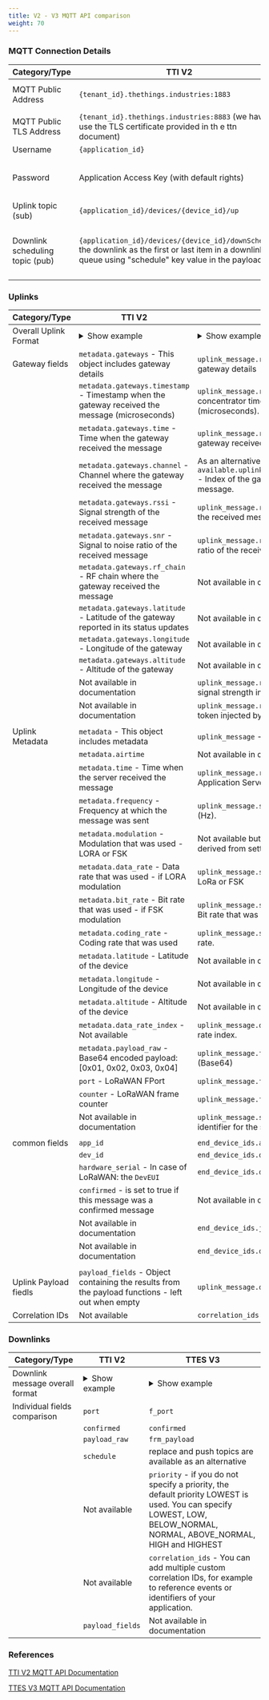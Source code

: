 ```yaml
---
title: V2 - V3 MQTT API comparison
weight: 70
---
```


### MQTT Connection Details

| **Category/Type** | **TTI V2** | **TTES V3** |
|---|----|---|
| MQTT Public Address | `{tenant_id}.thethings.industries:1883` | `https://thethings.example.com:1883` (replace with the URL of your deployment) |
| MQTT Public TLS Address | `{tenant_id}.thethings.industries:8883` (we have to use the TLS certificate provided in th e ttn document) | `https://thethings.example.com:1883` |
| Username | `{application_id}` | `{application_id}@{tenant_id}` |
| Password | Application Access Key (with default rights) | Application API Key (with "Write downlink application traffic" and "Read application traffic (uplink and downlink)" rights) |
| Uplink topic (sub) | `{application_id}/devices/{device_id}/up` | `v3/{application id}@{tenant id}/devices/{device id}/up` |
| Downlink scheduling topic (pub) | `{application_id}/devices/{device_id}/downSchedule` the downlink as the first or last item in a downlink queue using "schedule" key value in the payload. | Push downlink - `v3/{application id}@{tenant id}/devices/{device id}/down/pushReplace` downlink queue - `v3/{application id}@{tenant id}/devices/{device id}/down/replace` |


### Uplinks

| **Category/Type** | **TTI V2** | **TTES V3** |
|---|----|---|
| Overall Uplink Format | <details><summary>Show example</summary> {<br>"app_id": "my-app-id",  <br>"dev_id": "my-dev-id",  <br>"hardware_serial": "0102030405060708",<br>"port": 1,  <br>"counter": 2,  <br>"is_retry": false,  <br>"confirmed": false,  <br>"payload_raw": "AQIDBA==",  <br>"payload_fields": {<br>"temperature": 1.0,<br>"luminosity": 0.64<br>},,  <br>"metadata": {<br>"airtime": 46336000,  <br>"time": "1970-01-01T00:00:00.000000000Z",  <br>"frequency": 868.1,  <br>"modulation": "LORA",  <br>"data_rate": "SF7BW125",<br>"coding_rate": "4/5",  <br>"gateways": [<br>{<br>"gtw_id": "ttn-herengracht-ams", <br>"timestamp": 12345,  <br>"time": "1970-01-01T00:00:00.000000000Z", <br>"channel": 2,  <br>"rssi": -25,  <br>"snr": 5,  <br>"rf_chain": 0,  <br>"latitude": 52.1234,  <br>"longitude": 6.1234,  <br>"altitude": 6  <br>},<br>//...more if received by more gateways...<br>],<br>"latitude": 52.2345,  <br>"longitude": 6.2345,  <br>"altitude": 2  <br>}<br>} </details> | <details><summary>Show example</summary> {<br>"end_device_ids" : {<br>"device_id" : "my-dev-id",<br>"application_ids" : {<br>"application_id" : "my-app-id"<br>},<br>"dev_eui" : "0102030405060708",<br>"join_eui" : "0102030405060708",<br>"dev_addr" : "01020304"<br>},<br>"correlation_ids" : [<br>// …<br>],<br>"received_at" : "1970-01-01T00:00:00.000000000Z",<br>"uplink_message" : {<br>"session_key_id" : "AXA50tHUGUucuzS/bCGMNw==",<br>"f_cnt" : 1,<br>"frm_payload" : "AQIDBA==",<br>"decoded_payload" : {<br>"temperature": 1.0,<br>"luminosity": 0.64<br>},<br>"rx_metadata" : [ {<br>"gateway_ids" : {<br>"gateway_id" : "ttn-herengracht-ams",<br>"eui" : "9C5C8E00001A05C4"<br>},<br>"time" : "1970-01-01T00:00:00.000000000Z",<br>"timestamp" : 12345,<br>"rssi" : -25,<br>"channel_rssi" : -25,<br>"snr" : 5,<br>"uplink_token" : "ChIKEAoEZ3R3MRIInFyOAAAaBcQQ6L3Vlgk=",<br>"channel_index" : 2<br>} ],<br>"settings" : {<br>"data_rate" : {<br>"lora" : {<br>"bandwidth" : 125000,<br>"spreading_factor" : 7<br>}<br>},<br>"data_rate_index" : 5,<br>"coding_rate" : "4/5",<br>"frequency" : "868100000",<br>"timestamp" : 12345,<br>"time" : "1970-01-01T00:00:00.000000000Z"<br>},<br>"received_at" : "1970-01-01T00:00:00.000000000Z"<br>}<br>} </details> |
| Gateway fields        | `metadata.gateways` - This object includes gateway details| `uplink_message.rx_metadata` - This object includes gateway details|
|                       | `metadata.gateways.timestamp` - Timestamp when the gateway received the message (microseconds)| `uplink_message.rx_metadata.timestamp` - Gateway concentrator timestamp when the Rx finished (microseconds). |
|                       | `metadata.gateways.time` - Time when the gateway received the message | `uplink_message.rx_metadata.time` - Time when the gateway received the message|
|                       | `metadata.gateways.channel` - Channel where the gateway received the message| As an alternative channel_index is `available.uplink_message.rx_metadata.channel_index` - Index of the gateway channel that received the message. |
|                       | `metadata.gateways.rssi` - Signal strength of the received message| `uplink_message.rx_metadata.rssi` - Signal strength of the received message|
|                       | `metadata.gateways.snr` - Signal to noise ratio of the received message| `uplink_message.rx_metadata.snr` - Signal to noise ratio of the received message|
|                       | `metadata.gateways.rf_chain` - RF chain where the gateway received the message| Not available in documentation |
|                       | `metadata.gateways.latitude` - Latitude of the gateway reported in its status updates | Not available in documentation|
|                       | `metadata.gateways.longitude` - Longitude of the gateway| Not available in documentation |
|                       | `metadata.gateways.altitude` - Altitude of the gateway| Not available in documentation |
|                       | Not available in documentation| `uplink_message.rx_metadata.channel_rssi` - Received signal strength indicator of the channel (dBm)|
|                       | Not available in documentation| `uplink_message.rx_metadata.uplink_token` - Uplink token injected by gateway, Gateway Server or fNS|
|                       |||
| Uplink Metadata       | `metadata` - This object includes metadata| `uplink_message` - this object includes metadata |
|                       | `metadata.airtime` | Not available in documentation |
|                       | `metadata.time` - Time when the server received the message| `uplink_message.received_at` - Server time when the Application Server received the message. |
|                       | `metadata.frequency` - Frequency at which the message was sent| `uplink_message.settings.frequenc`y - Frequency (Hz).|
|                       | `metadata.modulation` - Modulation that was used - LORA or FSK| Not available but as an alternative, modulation can be derived from settings.data_rate |
|                       | `metadata.data_rate` - Data rate that was used - if LORA modulation| `uplink_message.settings.data_rate` - Data rate of LoRa or FSK |
|                       | `metadata.bit_rate` - Bit rate that was used - if FSK modulation| `uplink_message.settings.data_rate.fsk.bit_rate` - Bit rate that was used - if FSK modulation |
|                       | `metadata.coding_rate` - Coding rate that was used| `uplink_message.settings.coding_rate` - LoRa coding rate. |
|                       | `metadata.latitude` - Latitude of the device| Not available in documentation |
|                       | `metadata.longitude` - Longitude of the device| Not available in documentation |
|                       | `metadata.altitude` - Altitude of the device| Not available in documentation |
|                       | `metadata.data_rate_index` - Not available| `uplink_message.data_rate_index` - LoRaWAN data rate index. |
|                       | `metadata.payload_raw` - Base64 encoded payload: [0x01, 0x02, 0x03, 0x04] | `uplink_message.frm_payload` - Frame payload (Base64)|
|                       | `port` - LoRaWAN FPort| `uplink_message.f_port` - LoRaWAN FPort |
|                       | `counter` - LoRaWAN frame counter| `uplink_message.f_cnt` - LoRaWAN frame counter |
|                       | Not available in documentation| `uplink_message.session_key_id` - Join Server issued identifier for the session keys used by this uplink. |
|                       |||
| common fields         | `app_id` | `end_device_ids.application_ids.application_id` |
|                       | `dev_id` | `end_device_ids.device_id` |
|                       | `hardware_serial` - In case of LoRaWAN: the `DevEUI` | `end_device_ids.dev_eui` |
|                       | `confirmed` - is set to true if this message was a confirmed message | Not available in documentation |
|                       | Not available in documentation | `end_device_ids.join_eui` |
|                       | Not available in documentation | `end_device_ids.dev_addr` |
|                       | | |
| Uplink Payload fiedls | `payload_fields` - Object containing the results from the payload functions - left out when empty | `uplink_message.decoded_payload` |
| Correlation IDs       | Not available | `correlation_ids` |

### Downlinks

| **Category/Type** | **TTI V2** | **TTES V3** |
|---|----|---|
| Downlink message overall format | <details><summary>Show example</summary>{<br>"port": 1, <br>"confirmed": false,<br>"payload_raw": "AQIDBA==", <br>"schedule": "replace",<br>}<br><br> or use payload_fields instead <br><br> {<br>"port": 1,<br>"confirmed": false,<br>"payload_fields": {<br>"led": true<br>},<br>"schedule": "replace", // allowed values: "replace" (default), "first", "last"} </details> | <details><summary>Show example</summary> {<br>"downlinks": [{<br>"f_port": 15,<br>"frm_payload": "vu8=",<br>"priority": "HIGH",<br>"confirmed": true,<br>"correlation_ids": ["my-correlation-id"]<br>}]<br>} </details> |
| Individual fields comparison    | `port` | `f_port` |
| | `confirmed` | `confirmed` |
| | `payload_raw` | `frm_payload` |
| | `schedule` | replace and push topics are available as an alternative |
| | Not available | `priority` - if you do not specify a priority, the default priority LOWEST is used. You can specify LOWEST, LOW, BELOW_NORMAL, NORMAL, ABOVE_NORMAL, HIGH and HIGHEST |
| | Not available | `correlation_ids` - You can add multiple custom correlation IDs, for example to reference events or identifiers of your application. | 
| | `payload_fields` | Not available in documentation |

### References

[TTI V2 MQTT API Documentation](https://www.thethingsnetwork.org/docs/applications/mqtt/api.html)

[TTES V3 MQTT API Documentation](https://enterprise.thethingsstack.io/v3.8.1/integrations/mqtt/)

